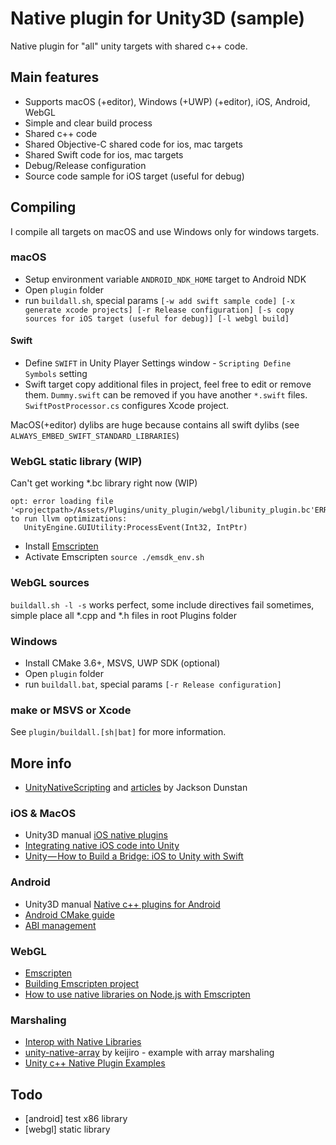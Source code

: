# Native plugin for Unity3D (sample)

Native plugin for "all" unity targets with shared c++ code.

## Main features

- Supports macOS (+editor), Windows (+UWP) (+editor), iOS, Android, WebGL
- Simple and clear build process
- Shared c++ code
- Shared Objective-C shared code for ios, mac targets
- Shared Swift code for ios, mac targets
- Debug/Release configuration
- Source code sample for iOS target (useful for debug)

## Compiling

I compile all targets on macOS and use Windows only for windows targets.

### macOS

- Setup environment variable `ANDROID_NDK_HOME` target to Android NDK
- Open `plugin` folder
- run `buildall.sh`, special params `[-w add swift sample code] [-x generate xcode projects] [-r Release configuration] [-s copy sources for iOS target (useful for debug)] [-l webgl build]`

#### Swift

- Define `SWIFT` in Unity Player Settings window - `Scripting Define Symbols` setting
- Swift target copy additional files in project, feel free to edit or remove them. `Dummy.swift` can be removed if you have another `*.swift` files. `SwiftPostProcessor.cs` configures Xcode project.

MacOS(+editor) dylibs are huge because contains all swift dylibs (see `ALWAYS_EMBED_SWIFT_STANDARD_LIBRARIES`)

### WebGL static library (WIP)

Can't get working *.bc library right now (WIP)

```text
opt: error loading file '<projectpath>/Assets/Plugins/unity_plugin/webgl/libunity_plugin.bc'ERROR:root:Failed to run llvm optimizations: 
   UnityEngine.GUIUtility:ProcessEvent(Int32, IntPtr)
```

- Install [Emscripten](https://kripken.github.io/emscripten-site/docs/getting_started/downloads.html)
- Activate Emscripten `source ./emsdk_env.sh`

### WebGL sources

`buildall.sh -l -s` works perfect, some include directives fail sometimes, simple place all *.cpp and *.h files in root Plugins folder

### Windows

- Install CMake 3.6+, MSVS, UWP SDK (optional)
- Open `plugin` folder
- run `buildall.bat`, special params `[-r Release configuration]`

### make or MSVS or Xcode

See `plugin/buildall.[sh|bat]` for more information.

## More info

- [UnityNativeScripting](https://github.com/jacksondunstan/UnityNativeScripting) and [articles](https://jacksondunstan.com/articles/3938) by Jackson Dunstan

### iOS & MacOS

- Unity3D manual [iOS native plugins](https://docs.unity3d.com/Manual/PluginsForIOS.html)
- [Integrating native iOS code into Unity](https://medium.com/@rolir00li/integrating-native-ios-code-into-unity-e844a6131c21)
- [Unity — How to Build a Bridge: iOS to Unity with Swift](https://medium.com/@SoCohesive/unity-how-to-build-a-bridge-ios-to-unity-with-swift-f23653f6261)

### Android

- Unity3D manual [Native c++ plugins for Android](https://docs.unity3d.com/Manual/AndroidNativePlugins.html)
- [Android CMake guide](https://developer.android.com/ndk/guides/cmake)
- [ABI management](https://developer.android.com/ndk/guides/abis)

### WebGL

- [Emscripten](https://kripken.github.io/emscripten-site/index.html)
- [Building Emscripten project](https://kripken.github.io/emscripten-site/docs/compiling/Building-Projects.html)
- [How to use native libraries on Node.js with Emscripten](https://willowtreeapps.com/ideas/how-to-use-native-libraries-on-node-js-with-emscripten)

### Marshaling

- [Interop with Native Libraries](https://www.mono-project.com/docs/advanced/pinvoke/#manual-marshaling)
- [unity-native-array](https://github.com/keijiro/unity-native-array) by keijiro - example with array marshaling
- [Unity c++ Native Plugin Examples](https://bravenewmethod.com/2017/10/30/unity-c-native-plugin-examples/)

## Todo

- [android] test x86 library
- [webgl] static library
